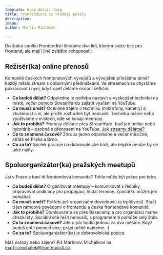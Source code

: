 ```yaml
---
template: blog-detail.twig
title: Frontendisti.cz hledají posily
description:
image:
author: Martin Michálek

---
```

Do štábu spolku Frontendisti hledáme dva lidi, kterým srdce bije pro frontend, ale mají i jiné zvláštní schopnosti:

## **Režisér(ka) online přenosů**

Komunitě českých frontendových vývojářů a vývojářek přinášíme téměř každý měsíc stream s odbornými přednáškami. Ve streamech se chystáme pokračovat i nyní, když opět děláme osobní setkání.

* **Co budeš dělat?** Odpoledne je potřeba nastavit a vyzkoušet techniku na místě, večer pomocí StreamYardu zajistit vysílání na YouTube.
* **Co musíš umět?** Oceníme zájem o techniku (mikrofony, kamery) a zkušenost s ní, ale profík rozhodně být nemusíš. Techniku máme nebo využíváme v místech, kde se konají meetupy.
* **Jak to probíhá?** Přenosy děláme přes StreamYard, buď jen online nebo hybridně – osobně s přenosem na YouTube. [Jak streamy děláme?](https://frontendisti.cz/blog/jak-ve-frontendisti.cz-delame-online-meetupy-na-youtube-hardware-software-a-zkusenosti.html)
* **Co to znamená časově?** Zhruba jedno odpoledne a večer měsíčně, střídá se Praha a Brno.
* **Co za to?** Spolek pracuje na dobrovolnické bázi, ale nějaké peníze by se také našly.

## **Spoluorganizátor(ka) pražských meetupů**

Jsi v Praze a baví tě frontendová komunita? Tohle může být práce pro tebe.

* **Co budeš dělat?** Organizovat meetupy – komunikovat s řečníky, připravovat podklady pro propagaci, hlídat termíny. Zpočátku můžeš jen pomáhat.
* **Co musíš umět?** Potřebuješ organizační dovednosti (a trpělivost). Stačí ti jen rámcové povědomí o frontendu a české frontendové komunitě.
* **Jak to probíhá?** Domlouváme se přes Basecamp a pro organizaci máme checklisty. Sociální sítě řešit nemusíš, s programem ti pomůže celý štáb.
* **Co to znamená časově?** Jde o pár hodin jednou za dva měsíce. Když budeš chtít pomoci více, práci určitě najdeme. :)
* **Co za to?** Spoluorganizátor(ka) je dobrovolnická pozice.

Máš dotazy nebo zájem? Piš Martinovi Michálkovi na [martin.michalek@frontendisti.cz](mailto:martin.michalek@frontendisti.cz).
